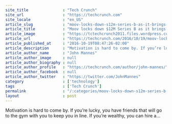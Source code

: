 ```yaml
---
site_title               : "Tech Crunch"
site_url                 : "https://techcrunch.com"
site_locale              : "en_US"
article_slug             : "moov-locks-down-s12m-series-b-as-it-brings-new-wearables-to-market-for-real-time-coaching"
article_title            : "Moov locks down $12M Series B as it brings new wearables to market for real-time coaching"
article_image            : "https://tctechcrunch2011.files.wordpress.com/2016/10/copy-of-limited-share-moov-hr-climb.png?w=764&h=400&crop=1"
article_url              : "https://techcrunch.com/2016/10/19/moov-locks-down-12m-series-b-as-it-brings-new-wearables-to-market-for-real-time-coaching/"
article_published_at     : "2016-10-19T08:47:26-02:00"
article_description      : "Motivation is hard to come by. If you’re lucky, you have friends that will go to the gym with you to keep you in line. If you’re wealthy, you can hire a..."
article_author_name      : "John Mannes"
article_author_image     : null
article_author_biography : null
article_author_profile   : "https://techcrunch.com/author/john-mannes/"
article_author_facebook  : null
article_author_twitter   : "https://twitter.com/JohnMannes"
category                 : ['technology']
tags                     : ['Tech Crunch']
permalink                : "/:categories/moov-locks-down-s12m-series-b-as-it-brings-new-wearables-to-market-for-real-time-coaching/"
layout                   : post
---
```


Motivation is hard to come by. If you’re lucky, you have friends that will go to the gym with you to keep you in line. If you’re wealthy, you can hire a...
